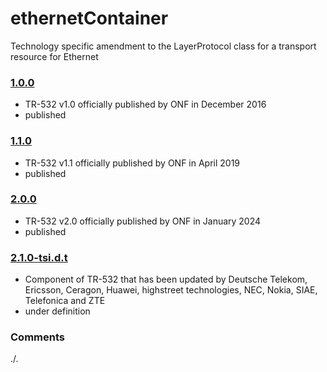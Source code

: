 # ethernetContainer
Technology specific amendment to the LayerProtocol class for a transport resource for Ethernet

### [1.0.0](../../tree/TR532v1_0)
- TR-532 v1.0 officially published by ONF in December 2016
- published

### [1.1.0](../../tree/TR532v1_1)
- TR-532 v1.1 officially published by ONF in April 2019
- published

### [2.0.0](../../tree/TR532v2_0)
- TR-532 v2.0 officially published by ONF in January 2024
- published

### [2.1.0-tsi.d.t](../../tree/tsi)
- Component of TR-532 that has been updated by Deutsche Telekom, Ericsson, Ceragon, Huawei, highstreet technologies, NEC, Nokia, SIAE, Telefonica and ZTE
- under definition

### Comments
./.
